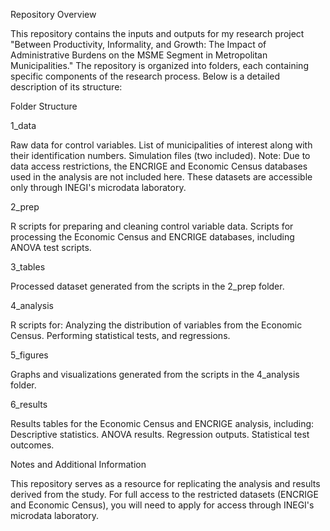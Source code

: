 Repository Overview

This repository contains the inputs and outputs for my research project "Between Productivity, Informality, and Growth: The Impact of Administrative Burdens on the MSME Segment in Metropolitan Municipalities." The repository is organized into folders, each containing specific components of the research process. Below is a detailed description of its structure:

Folder Structure

1_data

Raw data for control variables.
List of municipalities of interest along with their identification numbers.
Simulation files (two included).
Note:
Due to data access restrictions, the ENCRIGE and Economic Census databases used in the analysis are not included here. These datasets are accessible only through INEGI's microdata laboratory.

2_prep

R scripts for preparing and cleaning control variable data.
Scripts for processing the Economic Census and ENCRIGE databases, including ANOVA test scripts.

3_tables

Processed dataset generated from the scripts in the 2_prep folder.

4_analysis

R scripts for:
Analyzing the distribution of variables from the Economic Census.
Performing statistical tests, and regressions.

5_figures

Graphs and visualizations generated from the scripts in the 4_analysis folder.

6_results

Results tables for the Economic Census and ENCRIGE analysis, including:
Descriptive statistics.
ANOVA results.
Regression outputs.
Statistical test outcomes.

Notes and Additional Information

This repository serves as a resource for replicating the analysis and results derived from the study.
For full access to the restricted datasets (ENCRIGE and Economic Census), you will need to apply for access through INEGI's microdata laboratory.
